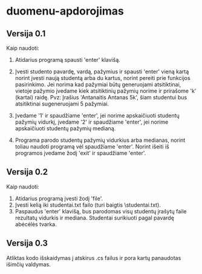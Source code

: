 # duomenu-apdorojimas
## Versija 0.1 ##
Kaip naudoti:

1. Atidarius programą spausti 'enter' klavišą.

2. Įvesti studento pavardę, vardą, pažymius ir spausti 'enter' vieną kartą norint įvesti naują studentą arba du kartus, norint pereiti prie funkcijos pasirinkimo. Jei norima kad pažymiai būtų generuojami atsitiktinai, vietoje pažymio įvedame kiek atsitiktinių pažymių norime ir prirašome 'k' (kartai) raidę. Pvz: Įrašius 'Antanaitis Antanas 5k', šiam studentui bus atsitiktinai sugeneruojami 5 pažymiai.

3. Įvedame '1' ir spaudžiame 'enter', jei norime apskaičiuoti studentų pažymių vidurkį, įvedame '2' ir spaudžiame 'enter', jei norime apskaičiuoti studentų pažymių medianą.

4. Programa parodo studentų pažymių vidurkius arba medianas, norint toliau naudoti programą vėl spaudžiame 'enter'. Norint išeiti iš programos įvedame žodį 'exit' ir spaudžiame 'enter'.

## Versija 0.2 ##
Kaip naudoti:

1. Atidarius programą įvesti žodį 'file'.
2. Įvesti kelią iki studentai.txt failo (turi baigtis \studentai.txt).
3. Paspaudus 'enter' klavišą, bus parodomas visų studentų įrašytų faile rezultatų vidurkis ir mediana. Studentai surikiuoti pagal pavardę abėcėlės tvarka.

## Versija 0.3 ##
Atliktas kodo išskaidymas į atskirus .cs failus ir pora kartų panaudotas išimčių valdymas.

